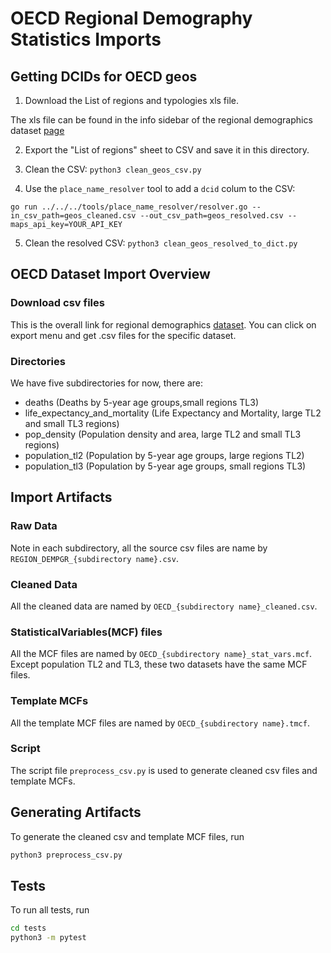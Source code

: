 # OECD Regional Demography Statistics Imports

## Getting DCIDs for OECD geos

1. Download the List of regions and typologies xls file.

The xls file can be found in the info sidebar of the regional
demographics dataset
[page](https://stats.oecd.org/index.aspx?DataSetCode=REGION_DEMOGR)

2. Export the "List of regions"  sheet to CSV and save it in this directory.

3. Clean the CSV: `python3 clean_geos_csv.py`

4. Use the `place_name_resolver` tool to add a `dcid` colum to the CSV:

```
go run ../../../tools/place_name_resolver/resolver.go --in_csv_path=geos_cleaned.csv --out_csv_path=geos_resolved.csv --maps_api_key=YOUR_API_KEY
```

5. Clean the resolved CSV: `python3 clean_geos_resolved_to_dict.py`

## OECD Dataset Import Overview

### Download csv files

This is the overall link for regional demographics [dataset](https://stats.oecd.org/index.aspx?DataSetCode=REGION_DEMOGR). You can click on export menu and get .csv files for the specific dataset.

### Directories

We have five subdirectories for now, there are:
* deaths (Deaths by 5-year age groups,small regions TL3)
* life_expectancy_and_mortality (Life Expectancy and Mortality, large TL2 and small TL3 regions)
* pop_density (Population density and area, large TL2 and small TL3 regions)
* population_tl2 (Population by 5-year age groups, large regions TL2)
* population_tl3 (Population by 5-year age groups, small regions TL3)

## Import Artifacts

### Raw Data
Note in each subdirectory, all the source csv files are name by `REGION_DEMPGR_{subdirectory name}.csv`.

### Cleaned Data
All the cleaned data are named by `OECD_{subdirectory name}_cleaned.csv`.

### StatisticalVariables(MCF) files
All the MCF files are named by `OECD_{subdirectory name}_stat_vars.mcf`. Except population TL2 and TL3, these two datasets have the same MCF files.

### Template MCFs
All the template MCF files are named by `OECD_{subdirectory name}.tmcf`.

### Script
The script file `preprocess_csv.py` is used to generate cleaned csv files and template MCFs.

## Generating Artifacts
To generate the cleaned csv and template MCF files, run
```bash
python3 preprocess_csv.py
```

## Tests
To run all tests, run
```bash
cd tests
python3 -m pytest
```
